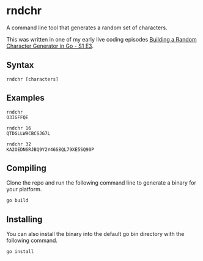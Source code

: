 # rndchr

A command line tool that generates a random set of characters.

This was written in one of my early live coding episodes [Building a Random Character Generator in Go - S1 E3](https://youtu.be/hgfwi2yPXWA).


## Syntax

```
rndchr [characters]
```


## Examples

```
rndchr
O3IGFFQE

rndchr 16
QTDGLLW9CBCSJG7L

rndchr 32
KA2OEDN6RJBQ9Y2Y46S8QL79XE5SQ90P
```


## Compiling

Clone the repo and run the following command line to generate a binary for your platform.

```
go build
```


## Installing

You can also install the binary into the default go bin directory with the following command.

```
go install
```
